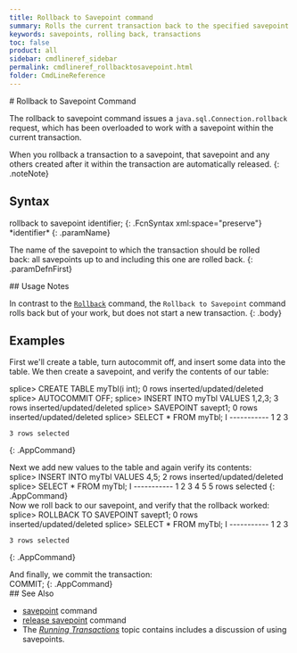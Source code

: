 ```yaml
---
title: Rollback to Savepoint command
summary: Rolls the current transaction back to the specified savepoint.
keywords: savepoints, rolling back, transactions
toc: false
product: all
sidebar: cmdlineref_sidebar
permalink: cmdlineref_rollbacktosavepoint.html
folder: CmdLineReference
---
```

<section>
<div class="TopicContent" data-swiftype-index="true" markdown="1">
# Rollback to Savepoint Command

The <span class="AppCommand">rollback to savepoint</span> command issues
a `java.sql.Connection.rollback` request, which has been overloaded to
work with a savepoint within the current transaction.

When you rollback a transaction to a savepoint, that savepoint and any
others created after it within the transaction are automatically
released.
{: .noteNote}

## Syntax

<div class="fcnWrapperWide" markdown="1">
    rollback to savepoint identifier;
{: .FcnSyntax xml:space="preserve"}

</div>
<div class="paramList" markdown="1">
*identifier*
{: .paramName}

The name of the savepoint to which the transaction should be rolled
back: all savepoints up to and including this one are rolled back.
{: .paramDefnFirst}

</div>
## Usage Notes

In contrast to the [`Rollback`](cmdlineref_rollback.html) command, the
`Rollback to Savepoint` command rolls back but of your work, but does
not start a new transaction.
{: .body}

## Examples

First we'll create a table, turn autocommit off, and insert some data
into the table. We then create a savepoint, and verify the contents of
our table:

<div class="preWrapperWide" markdown="1">
    splice> CREATE TABLE myTbl(i int);
    0 rows inserted/updated/deleted
    splice> AUTOCOMMIT OFF;
    splice> INSERT INTO myTbl VALUES 1,2,3;
    3 rows inserted/updated/deleted
    splice> SAVEPOINT savept1;
    0 rows inserted/updated/deleted
    splice> SELECT * FROM myTbl;
    I
    -----------
    1
    2
    3
    
    3 rows selected
{: .AppCommand}

</div>
Next we add new values to the table and again verify its contents:

<div class="preWrapperWide" markdown="1">
    splice> INSERT INTO myTbl VALUES 4,5;
    2 rows inserted/updated/deleted
    splice> SELECT * FROM myTbl;
    I
    -----------
    1
    2
    3
    4
    5
    5 rows selected
{: .AppCommand}

</div>
Now we roll back to our savepoint, and verify that the rollback worked:

<div class="preWrapperWide" markdown="1">
    splice> ROLLBACK TO SAVEPOINT savept1;
    0 rows inserted/updated/deleted
    splice> SELECT * FROM myTbl;
    I
    -----------
    1
    2
    3
    
    3 rows selected
{: .AppCommand}

</div>
And finally, we commit the transaction:

<div class="preWrapperWide" markdown="1">
    COMMIT;
{: .AppCommand}

</div>
## See Also

* [savepoint](cmdlineref_savepoint.html) command
* [release savepoint](cmdlineref_releasesavepoint.html) command
* The *[Running
  Transactions](developers_fundamentals_transactions.html)* topic
  contains includes a discussion of using savepoints.

</div>
</section>

